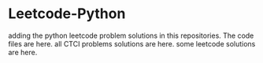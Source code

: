 # Leetcode-Python
adding the python leetcode problem solutions in this repositories. 
The code files are here.
all CTCI problems solutions are here.
some leetcode solutions are here.
























































































































































































































































































































































































































































































































































































































































































































































































































































































































































































































































